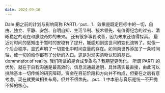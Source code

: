 ```yaml
---
date: 2024-09-18
---
```


Dale
把之前的计划与影响简称 PARTI／put．1．效果是既定目标中的一切，自由、独立、平静、安然、自明自知、生活节制、技术领先、有值得纪念的过去、清晰稳定的现在和朦胧奇妙的未来。
还有很多事要改善，因为未来还值得探索。
最近对时间的感知由于暂时的安稳有了提升，能感知到这世间的变化流转了。就像一个后台程序，显式声明了一切变化中时间变量的存在。如同向世界添加了一条时间轴，使一切的动作都有了分析的入口。这是对现实清晰认知的基石。dommnafor.of reality.
我们所做的是合成专象吗？我期望更优化。
所谓 PARTI 的优势，就在于自我沟通是最高效的，信息流通最透明，具体落实最直接，由此可以排除基本一切传统的研究障碍。资金在目前阶段和方向并不构成，但要在之后有意考虑。现在就要做相关布局，但并不很优先。
put．1 中本册与音乐是统一不开抛不掉的核心。
